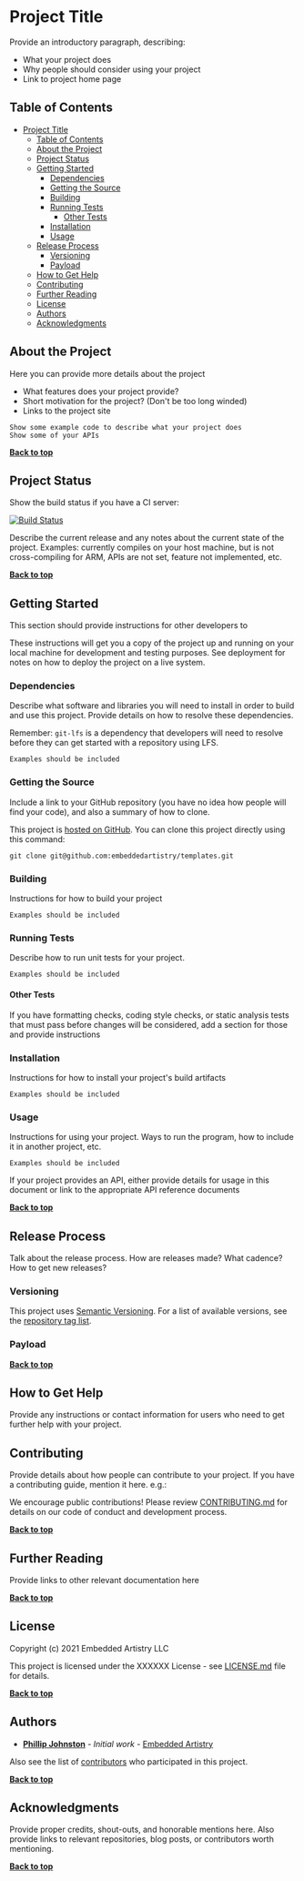 # Project Title

Provide an introductory paragraph, describing:

* What your project does
* Why people should consider using your project
* Link to project home page

## Table of Contents

- [Project Title](#project-title)
  - [Table of Contents](#table-of-contents)
  - [About the Project](#about-the-project)
  - [Project Status](#project-status)
  - [Getting Started](#getting-started)
    - [Dependencies](#dependencies)
    - [Getting the Source](#getting-the-source)
    - [Building](#building)
    - [Running Tests](#running-tests)
      - [Other Tests](#other-tests)
    - [Installation](#installation)
    - [Usage](#usage)
  - [Release Process](#release-process)
    - [Versioning](#versioning)
    - [Payload](#payload)
  - [How to Get Help](#how-to-get-help)
  - [Contributing](#contributing)
  - [Further Reading](#further-reading)
  - [License](#license)
  - [Authors](#authors)
  - [Acknowledgments](#acknowledgments)

## About the Project

Here you can provide more details about the project
* What features does your project provide?
* Short motivation for the project? (Don't be too long winded)
* Links to the project site

```
Show some example code to describe what your project does
Show some of your APIs
```

**[Back to top](#table-of-contents)**

## Project Status

Show the build status if you have a CI server:

[![Build Status](http://your-server:12345/job/badge/icon)](http://your-server/job/badge/icon/)

Describe the current release and any notes about the current state of the project. Examples: currently compiles on your host machine, but is not cross-compiling for ARM, APIs are not set, feature not implemented, etc.

**[Back to top](#table-of-contents)**

## Getting Started

This section should provide instructions for other developers to

These instructions will get you a copy of the project up and running on your local machine for development and testing purposes. See deployment for notes on how to deploy the project on a live system.

### Dependencies

Describe what software and libraries you will need to install in order to build and use this project. Provide details on how to resolve these dependencies.

Remember: `git-lfs` is a dependency that developers will need to resolve before they can get started with a repository using LFS.

```
Examples should be included
```

### Getting the Source

Include a link to your GitHub repository (you have no idea how people will find your code), and also a summary of how to clone.

This project is [hosted on GitHub](https://github.com/embeddedartistry/embedded-resources). You can clone this project directly using this command:

```
git clone git@github.com:embeddedartistry/templates.git
```

### Building

Instructions for how to build your project

```
Examples should be included
```

### Running Tests

Describe how to run unit tests for your project.

```
Examples should be included
```

#### Other Tests

If you have formatting checks, coding style checks, or static analysis tests that must pass before changes will be considered, add a section for those and provide instructions

### Installation

Instructions for how to install your project's build artifacts

```
Examples should be included
```

### Usage

Instructions for using your project. Ways to run the program, how to include it in another project, etc.

```
Examples should be included
```

If your project provides an API, either provide details for usage in this document or link to the appropriate API reference documents

**[Back to top](#table-of-contents)**

## Release Process

Talk about the release process. How are releases made? What cadence? How to get new releases?

### Versioning

This project uses [Semantic Versioning](http://semver.org/). For a list of available versions, see the [repository tag list](https://github.com/your/project/tags).

### Payload

**[Back to top](#table-of-contents)**

## How to Get Help

Provide any instructions or contact information for users who need to get further help with your project.

## Contributing

Provide details about how people can contribute to your project. If you have a contributing guide, mention it here. e.g.:

We encourage public contributions! Please review [CONTRIBUTING.md](docs/CONTRIBUTING.md) for details on our code of conduct and development process.

**[Back to top](#table-of-contents)**

## Further Reading

Provide links to other relevant documentation here

**[Back to top](#table-of-contents)**

## License

Copyright (c) 2021 Embedded Artistry LLC

This project is licensed under the XXXXXX License - see [LICENSE.md](LICENSE.md) file for details.

**[Back to top](#table-of-contents)**

## Authors

* **[Phillip Johnston](https://github.com/phillipjohnston)** - *Initial work* - [Embedded Artistry](https://github.com/embeddedartistry)

Also see the list of [contributors](https://github.com/your/project/contributors) who participated in this project.

**[Back to top](#table-of-contents)**

## Acknowledgments

Provide proper credits, shout-outs, and honorable mentions here. Also provide links to relevant repositories, blog posts, or contributors worth mentioning.

**[Back to top](#table-of-contents)**